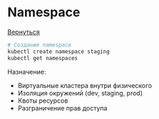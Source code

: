# Namespace

[Вернуться](./README.md)

```bash
# Создание namespace
kubectl create namespace staging
kubectl get namespaces
```
Назначение:

- Виртуальные кластера внутри физического
- Изоляция окружений (dev, staging, prod)
- Квоты ресурсов
- Разграничение прав доступа